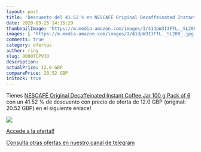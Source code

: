 ```yaml
---
layout: post
title: 'Descuento del 41.52 % en NESCAFÉ Original Decaffeinated Instant C'
date: 2020-09-25 14:15:29
thumbnailImage: 'https://m.media-amazon.com/images/I/41dpW3I3FTL._SL200_.jpg'
images: [ 'https://m.media-amazon.com/images/I/41dpW3I3FTL._SL200_.jpg' ]
comments: true
category: ofertas
author: ring
slug: B000TCPV30
description:
actualPrice: 12.0 GBP
comparePrice: 20.52 GBP
inStock: true
---
```


Tienes [NESCAFÉ Original Decaffeinated Instant Coffee Jar  100 g  Pack of 6 ](https://www.amazon.com/dp/B000TCPV30/?tag=redken08-20) con un 41.52 % de descuento con precio de oferta de 12.0 GBP (original: 20.52 GBP) en el siguiente enlace!

[![](https://m.media-amazon.com/images/I/41dpW3I3FTL._SL200_.jpg)](https://www.amazon.com/dp/B000TCPV30/?tag=redken08-20)

[Accede a la oferta!!](https://www.amazon.com/dp/B000TCPV30/?tag=redken08-20)

[Consulta otras ofertas en nuestro canal de telegram](https://t.me/s/ofertas25)
